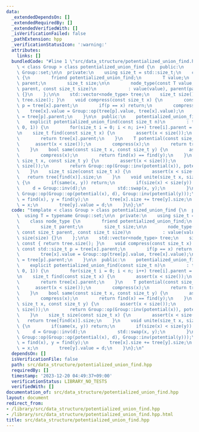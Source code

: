 ```yaml
---
data:
  _extendedDependsOn: []
  _extendedRequiredBy: []
  _extendedVerifiedWith: []
  _isVerificationFailed: false
  _pathExtension: hpp
  _verificationStatusIcon: ':warning:'
  attributes:
    links: []
  bundledCode: "#line 1 \"src/data_structure/potentialized_union_find.hpp\"\ntemplate\
    \ < class Group > class potentialized_union_find {\n  public:\n    using T = typename\
    \ Group::set;\n\n  private:\n    using size_t = std::size_t;\n    class node_type\
    \ {\n        friend potentialized_union_find;\n        T value;\n        size_t\
    \ parent;\n        size_t size;\n\n        node_type(const T value, const size_t\
    \ parent, const size_t size)\n            : value(value), parent(parent), size(size)\
    \ {}\n    };\n\n    std::vector<node_type> tree;\n    size_t size() const { return\
    \ tree.size(); }\n    void compress(const size_t x) {\n        const std::size_t\
    \ p = tree[x].parent;\n        if(p == x) return;\n        compress(p);\n    \
    \    tree[x].value = Group::op(tree[p].value, tree[x].value);\n        tree[x].parent\
    \ = tree[p].parent;\n    }\n\n  public:\n    potentialized_union_find() = default;\n\
    \    explicit potentialized_union_find(const size_t n)\n        : tree(n, node_type(Group::id(),\
    \ 0, 1)) {\n        for(size_t i = 0; i < n; i++) tree[i].parent = i;\n    }\n\
    \n    size_t find(const size_t x) {\n        assert(x < size());\n        compress(x);\n\
    \        return tree[x].parent;\n    }\n    T potential(const size_t x) {\n  \
    \      assert(x < size());\n        compress(x);\n        return tree[x].value;\n\
    \    }\n    bool same(const size_t x, const size_t y) {\n        assert(x < size());\n\
    \        compress(x);\n        return find(x) == find(y);\n    }\n    T distance(const\
    \ size_t x, const size_t y) {\n        assert(x < size());\n        assert(y <\
    \ size());\n        return Group::op(Group::inv(potential(x)), potential(y));\n\
    \    }\n    size_t size(const size_t x) {\n        assert(x < size());\n     \
    \   return tree[find(x)].size;\n    }\n    void unite(size_t x, size_t y, T d)\
    \ {\n        if(same(x, y)) return;\n        if(size(x) < size(y)) {\n       \
    \     d = Group::inv(d);\n            std::swap(x, y);\n        }\n        d =\
    \ Group::op(Group::op(potential(x), d), Group::inv(potential(y)));\n        x\
    \ = find(x), y = find(y);\n        tree[x].size += tree[y].size;\n        tree[y].parent\
    \ = x;\n        tree[y].value = d;\n    }\n};\n"
  code: "template < class Group > class potentialized_union_find {\n  public:\n  \
    \  using T = typename Group::set;\n\n  private:\n    using size_t = std::size_t;\n\
    \    class node_type {\n        friend potentialized_union_find;\n        T value;\n\
    \        size_t parent;\n        size_t size;\n\n        node_type(const T value,\
    \ const size_t parent, const size_t size)\n            : value(value), parent(parent),\
    \ size(size) {}\n    };\n\n    std::vector<node_type> tree;\n    size_t size()\
    \ const { return tree.size(); }\n    void compress(const size_t x) {\n       \
    \ const std::size_t p = tree[x].parent;\n        if(p == x) return;\n        compress(p);\n\
    \        tree[x].value = Group::op(tree[p].value, tree[x].value);\n        tree[x].parent\
    \ = tree[p].parent;\n    }\n\n  public:\n    potentialized_union_find() = default;\n\
    \    explicit potentialized_union_find(const size_t n)\n        : tree(n, node_type(Group::id(),\
    \ 0, 1)) {\n        for(size_t i = 0; i < n; i++) tree[i].parent = i;\n    }\n\
    \n    size_t find(const size_t x) {\n        assert(x < size());\n        compress(x);\n\
    \        return tree[x].parent;\n    }\n    T potential(const size_t x) {\n  \
    \      assert(x < size());\n        compress(x);\n        return tree[x].value;\n\
    \    }\n    bool same(const size_t x, const size_t y) {\n        assert(x < size());\n\
    \        compress(x);\n        return find(x) == find(y);\n    }\n    T distance(const\
    \ size_t x, const size_t y) {\n        assert(x < size());\n        assert(y <\
    \ size());\n        return Group::op(Group::inv(potential(x)), potential(y));\n\
    \    }\n    size_t size(const size_t x) {\n        assert(x < size());\n     \
    \   return tree[find(x)].size;\n    }\n    void unite(size_t x, size_t y, T d)\
    \ {\n        if(same(x, y)) return;\n        if(size(x) < size(y)) {\n       \
    \     d = Group::inv(d);\n            std::swap(x, y);\n        }\n        d =\
    \ Group::op(Group::op(potential(x), d), Group::inv(potential(y)));\n        x\
    \ = find(x), y = find(y);\n        tree[x].size += tree[y].size;\n        tree[y].parent\
    \ = x;\n        tree[y].value = d;\n    }\n};\n"
  dependsOn: []
  isVerificationFile: false
  path: src/data_structure/potentialized_union_find.hpp
  requiredBy: []
  timestamp: '2023-12-20 04:49:37+09:00'
  verificationStatus: LIBRARY_NO_TESTS
  verifiedWith: []
documentation_of: src/data_structure/potentialized_union_find.hpp
layout: document
redirect_from:
- /library/src/data_structure/potentialized_union_find.hpp
- /library/src/data_structure/potentialized_union_find.hpp.html
title: src/data_structure/potentialized_union_find.hpp
---
```

